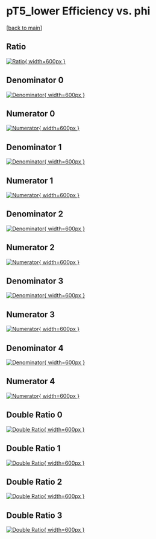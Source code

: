 # pT5_lower Efficiency vs. phi

[[back to main](./)]



## Ratio

[![Ratio](../mtv/var/pT5_lower_xtr_11_1_eff_phi.png){ width=600px }](../mtv/var/pT5_lower_xtr_11_1_eff_phi.pdf)

## Denominator 0

[![Denominator](../mtv/den/pT5_lower_xtr_11_1_eff_phi_den0.png){ width=600px }](../mtv/den/pT5_lower_xtr_11_1_eff_phi_den0.pdf)

## Numerator 0

[![Numerator](../mtv/num/pT5_lower_xtr_11_1_eff_phi_num0.png){ width=600px }](../mtv/num/pT5_lower_xtr_11_1_eff_phi_num0.pdf)

## Denominator 1

[![Denominator](../mtv/den/pT5_lower_xtr_11_1_eff_phi_den1.png){ width=600px }](../mtv/den/pT5_lower_xtr_11_1_eff_phi_den1.pdf)

## Numerator 1

[![Numerator](../mtv/num/pT5_lower_xtr_11_1_eff_phi_num1.png){ width=600px }](../mtv/num/pT5_lower_xtr_11_1_eff_phi_num1.pdf)

## Denominator 2

[![Denominator](../mtv/den/pT5_lower_xtr_11_1_eff_phi_den2.png){ width=600px }](../mtv/den/pT5_lower_xtr_11_1_eff_phi_den2.pdf)

## Numerator 2

[![Numerator](../mtv/num/pT5_lower_xtr_11_1_eff_phi_num2.png){ width=600px }](../mtv/num/pT5_lower_xtr_11_1_eff_phi_num2.pdf)

## Denominator 3

[![Denominator](../mtv/den/pT5_lower_xtr_11_1_eff_phi_den3.png){ width=600px }](../mtv/den/pT5_lower_xtr_11_1_eff_phi_den3.pdf)

## Numerator 3

[![Numerator](../mtv/num/pT5_lower_xtr_11_1_eff_phi_num3.png){ width=600px }](../mtv/num/pT5_lower_xtr_11_1_eff_phi_num3.pdf)

## Denominator 4

[![Denominator](../mtv/den/pT5_lower_xtr_11_1_eff_phi_den4.png){ width=600px }](../mtv/den/pT5_lower_xtr_11_1_eff_phi_den4.pdf)

## Numerator 4

[![Numerator](../mtv/num/pT5_lower_xtr_11_1_eff_phi_num4.png){ width=600px }](../mtv/num/pT5_lower_xtr_11_1_eff_phi_num4.pdf)

## Double Ratio 0

[![Double Ratio](../mtv/ratio/pT5_lower_xtr_11_1_eff_phi_ratio0.png){ width=600px }](../mtv/ratio/pT5_lower_xtr_11_1_eff_phi_ratio0.pdf)

## Double Ratio 1

[![Double Ratio](../mtv/ratio/pT5_lower_xtr_11_1_eff_phi_ratio1.png){ width=600px }](../mtv/ratio/pT5_lower_xtr_11_1_eff_phi_ratio1.pdf)

## Double Ratio 2

[![Double Ratio](../mtv/ratio/pT5_lower_xtr_11_1_eff_phi_ratio2.png){ width=600px }](../mtv/ratio/pT5_lower_xtr_11_1_eff_phi_ratio2.pdf)

## Double Ratio 3

[![Double Ratio](../mtv/ratio/pT5_lower_xtr_11_1_eff_phi_ratio3.png){ width=600px }](../mtv/ratio/pT5_lower_xtr_11_1_eff_phi_ratio3.pdf)

